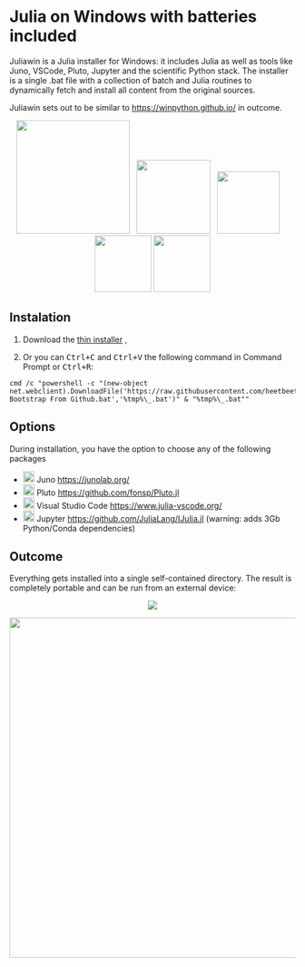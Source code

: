 # Julia on Windows with batteries included
Juliawin is a Julia installer for Windows: it includes Julia as well as tools like Juno, VSCode, Pluto, Jupyter and the scientific Python stack. The installer is a single .bat file with a collection of batch and Julia routines to dynamically fetch and install all content from the original sources.

Juliawin sets out to be similar to https://winpython.github.io/ in outcome.

<p align="center">
  <img src="https://upload.wikimedia.org/wikipedia/commons/thumb/1/1f/Julia_Programming_Language_Logo.svg/220px-Julia_Programming_Language_Logo.svg.png" width="200" /> &nbsp
  <img src="https://avatars2.githubusercontent.com/u/8275281?v=4" width="130" /> &nbsp
  <img src="https://upload.wikimedia.org/wikipedia/commons/thumb/9/9a/Visual_Studio_Code_1.35_icon.svg/768px-Visual_Studio_Code_1.35_icon.svg.png" height="110" /> &nbsp&nbsp&nbsp
  <img src="https://upload.wikimedia.org/wikipedia/commons/thumb/3/38/Jupyter_logo.svg/250px-Jupyter_logo.svg.png" width="100" />
  <img src="https://julialang.org/assets/infra/pluto_jl.svg" height="100" />
</p>

## Instalation

1. Download the <a href="https://github.com/heetbeet/juliawin/raw/make-exe-version-of-installer/Juliawin%20Bootstrap%20From%20Github.exe">thin installer</a> ,

2. Or you can <kbd>Ctrl+C</kbd> and <kbd>Ctrl+V</kbd> the following command in Command Prompt or <kbd>Ctrl+R</kbd>:
```
cmd /c "powershell -c "(new-object net.webclient).DownloadFile('https://raw.githubusercontent.com/heetbeet/juliawin/main/bin/Juliawin Bootstrap From Github.bat','%tmp%\_.bat')" & "%tmp%\_.bat""
```

## Options

During installation, you have the option to choose any of the following packages

 - <img src="https://avatars2.githubusercontent.com/u/8275281?v=4" height="20" /> Juno https://junolab.org/
 - <img src="https://julialang.org/assets/infra/pluto_jl.svg" height="20" /> Pluto https://github.com/fonsp/Pluto.jl
 - <img src="https://upload.wikimedia.org/wikipedia/commons/thumb/9/9a/Visual_Studio_Code_1.35_icon.svg/768px-Visual_Studio_Code_1.35_icon.svg.png" height="20" /> Visual Studio Code https://www.julia-vscode.org/
 - <img src="https://upload.wikimedia.org/wikipedia/commons/thumb/3/38/Jupyter_logo.svg/250px-Jupyter_logo.svg.png" width="20" /> Jupyter https://github.com/JuliaLang/IJulia.jl (warning: adds 3Gb Python/Conda dependencies)

## Outcome

Everything gets installed into a single self-contained directory. The result is completely portable and can be run from an external device:

<p align="center">
 <img src="https://github.com/heetbeet/juliawin/raw/main/internals/images/example-prompt.png"  /> 
</p>  
<p align="center">
<img src="https://github.com/heetbeet/juliawin/raw/main/internals/images/example-usage.png" width="600" /> 
</p>

